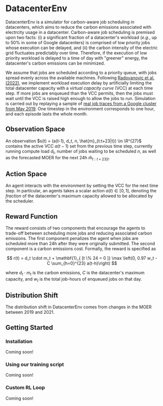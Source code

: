 # DatacenterEnv

DatacenterEnv is a simulator for carbon-aware job scheduling in datacenters, which aims to reduce the carbon emissions associated with electrcity usage in a datacenter. Carbon-aware job scheduling is premised upon two facts: (i) a significant fraction of a datacenter's workload (_e.g._, up to 50% in some of Google datacenters) is comprised of low priority jobs whose execution can be delayed, and (ii) the carbon intensity of the electric grid fluctuates predictably over time. Therefore, if the execution of low priority workload is delayed to a time of day with "greener" energy, the datacenter's carbon emissions can be minimized.

We assume that jobs are scheduled according to a priority queue, with jobs spread evenly across the available machines. Following [Radovanovic et al. (2022)](https://arxiv.org/abs/2106.11750), we implement workload execution delay by artificially limiting the total datacenter capacity with a _virtual capacity curve_ (VCC) at each time step. If more jobs are enqueued than the VCC permits, then the jobs must wait until the VCC is raised high enough to allow the jobs to run. Simulation is carried out by replaying a sample of [real job traces from a Google cluster from May 2019](https://github.com/google/cluster-data/blob/master/ClusterData2019.md). One timestep in the environment corresponds to one hour, and each episode lasts the whole month.

## Observation Space
An observation $s(t) = (a(t-1), d_t, n, \hat{m}_{t:t+23|t}) \in \R^{27}$ contains the active VCC $a(t-1)$ set from the previous time step, currently running compute load $d_t$, number of jobs waiting to be scheduled $n$, as well as the forecasted MOER for the next 24h $\hat{m}_{t:t+23|t}$.

## Action Space
An agent interacts with the environment by setting the VCC for the next time step. In particular, an agents takes a scalar action $a(t) \in[0,1]$, denoting the _fraction_ of the datacenter's maximum capacity allowed to be allocated by the scheduler.

## Reward Function
The reward consists of two components that encourage the agents to trade-off between scheduling more jobs and reducing associated carbon emissions. The first component penalizes the agent when jobs are scheduled more than 24h after they were originally submitted. The second component is a carbon emissions cost. Formally, the reward is specified as

$$
r(t) = d_t \cdot m_t + \mathbf{1}_{ [t \% 24 = 0 ]} \max \left(0, 0.97 w_t - C \sum_{h=0}^{23} a(t-h)\right)
$$

where $d_t \cdot m_t$ is the carbon emissions, $C$ is the datacenter's maximum capacity, and $w_t$ is the total job-hours of enqueued jobs on that day.

## Distribution Shift
The distribution shift in DatacenterEnv comes from changes in the MOER between 2019 and 2021.

## Getting Started

### Installation

Coming soon!

### Using our training script

Coming soon!

### Custom RL Loop

Coming soon!
